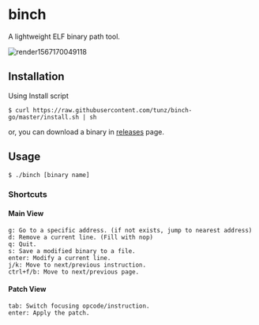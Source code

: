 # binch

A lightweight ELF binary path tool.

![render1567170049118](https://user-images.githubusercontent.com/7830853/64022926-2e990000-cb72-11e9-9736-5c349cc0618f.gif)

## Installation

Using Install script
```
$ curl https://raw.githubusercontent.com/tunz/binch-go/master/install.sh | sh
```

or, you can download a binary in [releases](https://github.com/tunz/binch-go/releases) page.

## Usage

```
$ ./binch [binary name]
```

### Shortcuts

#### Main View
```
g: Go to a specific address. (if not exists, jump to nearest address)
d: Remove a current line. (Fill with nop)
q: Quit.
s: Save a modified binary to a file.
enter: Modify a current line.
j/k: Move to next/previous instruction.
ctrl+f/b: Move to next/previous page.
```

#### Patch View
```
tab: Switch focusing opcode/instruction.
enter: Apply the patch.
```
